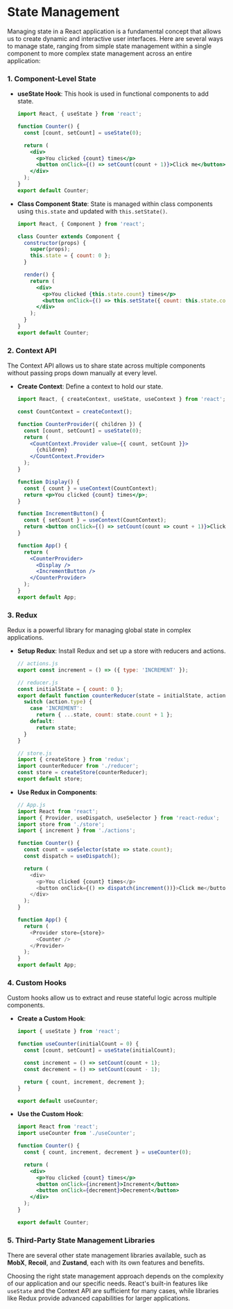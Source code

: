 # State Management

Managing state in a React application is a fundamental concept that allows us to create dynamic and interactive user interfaces. Here are several ways to manage state, ranging from simple state management within a single component to more complex state management across an entire application:

### 1. **Component-Level State**
- **useState Hook**: This hook is used in functional components to add state.
  ```jsx
  import React, { useState } from 'react';

  function Counter() {
    const [count, setCount] = useState(0);

    return (
      <div>
        <p>You clicked {count} times</p>
        <button onClick={() => setCount(count + 1)}>Click me</button>
      </div>
    );
  }
  export default Counter;
  ```
- **Class Component State**: State is managed within class components using `this.state` and updated with `this.setState()`.
  ```jsx
  import React, { Component } from 'react';

  class Counter extends Component {
    constructor(props) {
      super(props);
      this.state = { count: 0 };
    }

    render() {
      return (
        <div>
          <p>You clicked {this.state.count} times</p>
          <button onClick={() => this.setState({ count: this.state.count + 1 })}>Click me</button>
        </div>
      );
    }
  }
  export default Counter;
  ```

### 2. **Context API**
The Context API allows us to share state across multiple components without passing props down manually at every level.
- **Create Context**: Define a context to hold our state.
  ```jsx
  import React, { createContext, useState, useContext } from 'react';

  const CountContext = createContext();

  function CounterProvider({ children }) {
    const [count, setCount] = useState(0);
    return (
      <CountContext.Provider value={{ count, setCount }}>
        {children}
      </CountContext.Provider>
    );
  }

  function Display() {
    const { count } = useContext(CountContext);
    return <p>You clicked {count} times</p>;
  }

  function IncrementButton() {
    const { setCount } = useContext(CountContext);
    return <button onClick={() => setCount(count => count + 1)}>Click me</button>;
  }

  function App() {
    return (
      <CounterProvider>
        <Display />
        <IncrementButton />
      </CounterProvider>
    );
  }
  export default App;
  ```

### 3. **Redux**
Redux is a powerful library for managing global state in complex applications.
- **Setup Redux**: Install Redux and set up a store with reducers and actions.
  ```javascript
  // actions.js
  export const increment = () => ({ type: 'INCREMENT' });

  // reducer.js
  const initialState = { count: 0 };
  export default function counterReducer(state = initialState, action) {
    switch (action.type) {
      case 'INCREMENT':
        return { ...state, count: state.count + 1 };
      default:
        return state;
    }
  }

  // store.js
  import { createStore } from 'redux';
  import counterReducer from './reducer';
  const store = createStore(counterReducer);
  export default store;
  ```
- **Use Redux in Components**:
  ```javascript
  // App.js
  import React from 'react';
  import { Provider, useDispatch, useSelector } from 'react-redux';
  import store from './store';
  import { increment } from './actions';

  function Counter() {
    const count = useSelector(state => state.count);
    const dispatch = useDispatch();

    return (
      <div>
        <p>You clicked {count} times</p>
        <button onClick={() => dispatch(increment())}>Click me</button>
      </div>
    );
  }

  function App() {
    return (
      <Provider store={store}>
        <Counter />
      </Provider>
    );
  }
  export default App;
  ```

### 4. **Custom Hooks**
Custom hooks allow us to extract and reuse stateful logic across multiple components.
- **Create a Custom Hook**:
  ```jsx
  import { useState } from 'react';

  function useCounter(initialCount = 0) {
    const [count, setCount] = useState(initialCount);

    const increment = () => setCount(count + 1);
    const decrement = () => setCount(count - 1);

    return { count, increment, decrement };
  }

  export default useCounter;
  ```

- **Use the Custom Hook**:
  ```jsx
  import React from 'react';
  import useCounter from './useCounter';

  function Counter() {
    const { count, increment, decrement } = useCounter(0);

    return (
      <div>
        <p>You clicked {count} times</p>
        <button onClick={increment}>Increment</button>
        <button onClick={decrement}>Decrement</button>
      </div>
    );
  }

  export default Counter;
  ```

### 5. **Third-Party State Management Libraries**
There are several other state management libraries available, such as **MobX**, **Recoil**, and **Zustand**, each with its own features and benefits.

Choosing the right state management approach depends on the complexity of our application and our specific needs. React's built-in features like `useState` and the Context API are sufficient for many cases, while libraries like Redux provide advanced capabilities for larger applications.
